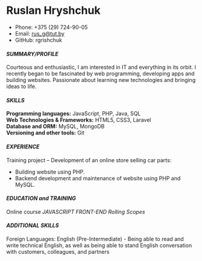 # Ruslan Hryshchuk

- Phone: +375 (29) 724-90-05
- Email: rus_g@tut.by
- GitHub: rgrishchuk

#### ***SUMMARY/PROFILE***
Courteous and enthusiastic, I am interested in IT and everything in its orbit. I recently began to be fascinated by web programming, developing apps and building websites. Passionate about learning new technologies and bringing ideas to life.

#### ***SKILLS***
**Programming languages:** JavaScript, PHP, Java, SQL  
**Web Technologies & Frameworks:** HTML5, CSS3, Laravel  
**Database and ORM:** MySQL, MongoDB  
**Versioning and other tools:** Git

#### ***EXPERIENCE***
Training project – Development of an online store selling car parts:
-	Building website using PHP.
-	Backend development and maintenance of website using PHP and MySQL.

#### ***EDUCATION and TRAINING***
Online course *JAVASCRIPT FRONT-END Rolling Scopes*

#### ***ADDITIONAL SKILLS***
Foreign Languages: English (Pre-Intermediate) - Being able to read and write technical English, as well as being able to stand English conversation with customers, colleagues, and partners
